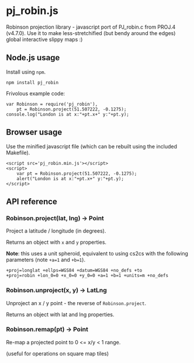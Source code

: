 # pj_robin.js

Robinson projection library - javascript port of PJ_robin.c from PROJ.4
(v4.7.0).  Use it to make less-stretchified (but bendy around the edges)
global interactive slippy maps :)

## Node.js usage

Install using `npm`.

    npm install pj_robin

Frivolous example code:

    var Robinson = require('pj_robin'),
        pt = Robinson.project(51.507222, -0.1275);
    console.log("London is at x:"+pt.x+" y:"+pt.y);

## Browser usage

Use the minified javascript file (which can be rebuilt using the included
Makefile).

    <script src='pj_robin.min.js'></script>
    <script>
        var pt = Robinson.project(51.507222, -0.1275);
        alert("London is at x:"+pt.x+" y:"+pt.y);
    </script>

## API reference

### Robinson.project(lat, lng) -> Point

Project a latitude / longitude (in degrees).

Returns an object with `x` and `y` properties.

**Note**: this uses a unit spheroid, equivalent to using cs2cs with the
following parameters (note `+a=1` and `+b=1`).

    +proj=longlat +ellps=WGS84 +datum=WGS84 +no_defs +to 
    +proj=robin +lon_0=0 +x_0=0 +y_0=0 +a=1 +b=1 +units=m +no_defs

### Robinson.unproject(x, y) -> LatLng

Unproject an x / y point - the reverse of `Robinson.project`.

Returns an object with lat and lng properties.

### Robinson.remap(pt) -> Point

Re-map a projected point to 0 <= x/y < 1 range.

(useful for operations on square map tiles)
